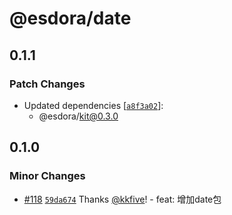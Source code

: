 # @esdora/date

## 0.1.1

### Patch Changes

- Updated dependencies [[`a8f3a02`](https://github.com/esdora-js/esdora/commit/a8f3a0224d2384a37bb702d53d39c51c8730f4e8)]:
  - @esdora/kit@0.3.0

## 0.1.0

### Minor Changes

- [#118](https://github.com/esdora-js/esdora/pull/118) [`59da674`](https://github.com/esdora-js/esdora/commit/59da674301fb7f669d46a0d04798f08eecd7317d) Thanks [@kkfive](https://github.com/kkfive)! - feat: 增加date包

